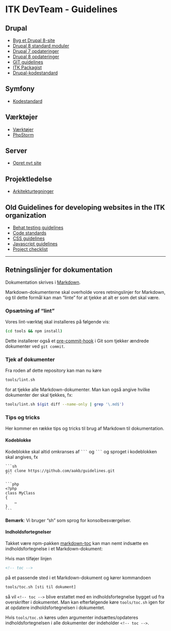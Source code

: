 # ITK DevTeam - Guidelines

## Drupal

* [Byg et Drupal 8-site](docs/drupal8-build-a-site.md)
* [Drupal 8 standard moduler](docs/d8-modules.md)
* [Drupal 7 opdateringer](docs/d7-updates.md)
* [Drupal 8 opdateringer](docs/d8-updates.md)
* [GIT guidelines](docs/git-guidelines.md)
* [ITK Packagist](docs/itk-packagist-guidelines.md)
* [Drupal-kodestandard](docs/drupal-kodestandard.md)

## Symfony

* [Kodestandard](docs/symfony-kodestandard.md)

## Værktøjer

* [Værktøjer](docs/tools.md)
* [PhpStorm](docs/phpstorm.md)

## Server

* [Opret nyt site](docs/server/opret_nyt_site.md)

## Projektledelse

* [Arkitekturtegninger](docs/architectures.md)

## Old Guidelines for developing websites in the ITK organization

* [Behat testing guidelines](docs/old/behat-testing.md)
* [Code standards](docs/old/code-standards.md)
* [CSS guidelines](docs/old/css-guidelines.md)
* [Javascript guidelines](docs/old/js-guidelines.md)
* [Project checklist](docs/old/project-checklist.md)

--------------------------------------------------------------------------------

## Retningslinjer for dokumentation

Dokumentation skrives i [Markdown](https://guides.github.com/features/mastering-markdown/).

Markdown-dokumenterne skal overholde vores retningslinjer for
Markdown, og til dette formål kan man “linte” for at tjekke at alt er
som det skal være.

### Opsætning af “lint”

Vores lint-værktøj skal installeres på følgende vis:

```sh
(cd tools && npm install)
```

Dette installerer også et
[pre-commit-hook](https://git-scm.com/book/gr/v2/Customizing-Git-Git-Hooks)
i Git som tjekker ændrede dokumenter ved `git commit`.

### Tjek af dokumenter

Fra roden af dette repository kan man nu køre

```sh
tools/lint.sh
```

for at tjekke alle Markdown-dokumenter. Man kan også angive hvilke
dokumenter der skal tjekkes, fx:

```sh
tools/lint.sh $(git diff --name-only | grep '\.md$')
```

### Tips og tricks

Her kommer en række tips og tricks til brug af Markdown til dokumentation.

#### Kodeblokke

Kodeblokke skal altid omkranses af `` ``` `` og `` ``` `` og sproget i
kodeblokken skal angives, fx

    ```sh
    git clone https://github.com/aakb/guidelines.git
    ```

    ```php
    <?php
    class MyClass
    {
        …
    }
    ```

**Bemærk**: Vi bruger “sh” som sprog for konsolbesværgelser.

#### Indholdsfortegnelser

Takket være npm-pakken
[markdown-toc](https://www.npmjs.com/package/markdown-toc) kan man
nemt indsætte en indholdsfortegnelse i et Markdown-dokument:

Hvis man tilføjer linjen

```markdown
<!-- toc -->
```

på et passende sted i et Markdown-dokument og kører kommandoen

```sh
tools/toc.sh [sti til dokument]
```

så vil `<!-- toc -->` blive erstattet med en indholdsfortegnelse
bygget ud fra overskrifter i dokumentet. Man kan efterfølgende køre
`tools/toc.sh` igen for at opdatere indholdsfortegnelsen i dokumentet.

Hvis `tools/toc.sh` køres uden argumenter indsættes/opdateres
indholdsfortegnelsen i alle dokumenter der indeholder `<!-- toc -->`.
